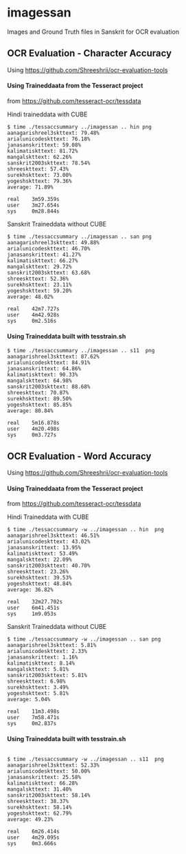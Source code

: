 # imagessan
Images and Ground Truth files in Sanskrit for OCR evaluation

## OCR Evaluation - Character Accuracy
Using https://github.com/Shreeshrii/ocr-evaluation-tools

#### Using Traineddaata from the Tesseract project 
from https://github.com/tesseract-ocr/tessdata

Hindi traineddata with CUBE
```
$ time ./tessaccsummary ../imagessan .. hin png
aanagarishreel3skttext: 79.48%
arialunicodeskttext: 76.18%
janasanskrittext: 59.08%
kalimatiskttext: 81.72%
mangalskttext: 62.26%
sanskrit2003skttext: 78.54%
shreeskttext: 57.43%
surekhskttext: 73.00%
yogeshskttext: 79.36%
average: 71.89%

real    3m59.359s
user    3m27.654s
sys     0m28.844s
```

Sanskrit Traineddata without CUBE

```
$ time ./tessaccsummary ../imagessan .. san png
aanagarishreel3skttext: 49.88%
arialunicodeskttext: 46.70%
janasanskrittext: 41.27%
kalimatiskttext: 66.27%
mangalskttext: 29.72%
sanskrit2003skttext: 63.68%
shreeskttext: 52.36%
surekhskttext: 23.11%
yogeshskttext: 59.20%
average: 48.02%

real    42m7.727s
user    4m42.928s
sys     0m2.516s
```

#### Using Traineddata built with tesstrain.sh

```
$ time ./tessaccsummary ../imagessan .. s11  png
aanagarishreel3skttext: 87.62%
arialunicodeskttext: 84.91%
janasanskrittext: 64.86%
kalimatiskttext: 90.33%
mangalskttext: 64.98%
sanskrit2003skttext: 88.68%
shreeskttext: 70.87%
surekhskttext: 89.50%
yogeshskttext: 85.85%
average: 80.84%

real    5m16.878s
user    4m20.498s
sys     0m3.727s
```

## OCR Evaluation - Word Accuracy
Using https://github.com/Shreeshrii/ocr-evaluation-tools

#### Using Traineddaata from the Tesseract project 
from https://github.com/tesseract-ocr/tessdata

Hindi Traineddata with CUBE

```
$ time ./tessaccsummary -w ../imagessan .. hin  png
aanagarishreel3skttext: 46.51%
arialunicodeskttext: 43.02%
janasanskrittext: 13.95%
kalimatiskttext: 53.49%
mangalskttext: 22.09%
sanskrit2003skttext: 40.70%
shreeskttext: 23.26%
surekhskttext: 39.53%
yogeshskttext: 48.84%
average: 36.82%

real    32m27.702s
user    6m41.451s
sys     1m9.053s
```

Sanskrit Traineddata without CUBE
```
$ time ./tessaccsummary -w ../imagessan .. san png
aanagarishreel3skttext: 5.81%
arialunicodeskttext: 2.33%
janasanskrittext: 1.16%
kalimatiskttext: 8.14%
mangalskttext: 5.81%
sanskrit2003skttext: 5.81%
shreeskttext: 6.98%
surekhskttext: 3.49%
yogeshskttext: 5.81%
average: 5.04%

real    11m3.498s
user    7m58.471s
sys     0m2.837s
```

#### Using Traineddata built with tesstrain.sh

```

$ time ./tessaccsummary -w ../imagessan .. s11  png
aanagarishreel3skttext: 52.33%
arialunicodeskttext: 50.00%
janasanskrittext: 25.58%
kalimatiskttext: 66.28%
mangalskttext: 31.40%
sanskrit2003skttext: 58.14%
shreeskttext: 38.37%
surekhskttext: 58.14%
yogeshskttext: 62.79%
average: 49.23%

real    6m26.414s
user    4m29.095s
sys     0m3.666s
```
